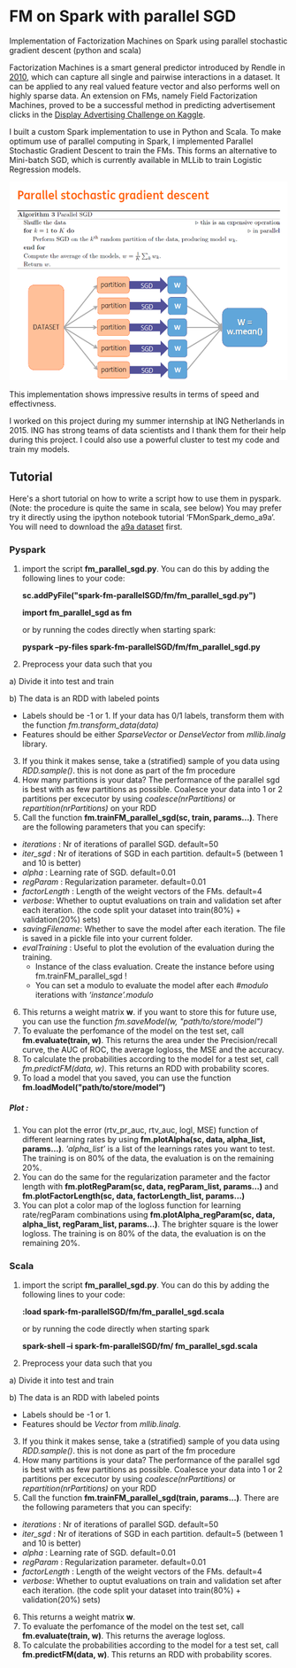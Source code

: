 # FM on Spark with parallel SGD

Implementation of Factorization Machines on Spark using parallel stochastic gradient descent (python and scala)

Factorization Machines is a smart general predictor introduced by Rendle in [2010](http://www.ismll.uni-hildesheim.de/pub/pdfs/Rendle2010FM.pdf), which can capture all single and pairwise interactions in a dataset. It can be applied to any real valued feature vector and also performs well on highly sparse data. An extension on FMs, namely Field Factorization Machines, proved to be a successful method in predicting advertisement clicks in the [Display Advertising Challenge on Kaggle](https://www.kaggle.com/c/criteo-display-ad-challenge/forums/t/10555/3-idiots-solution-libffm).

I built a custom Spark implementation to use in Python and Scala.
To make optimum use of  parallel computing in Spark, I implemented Parallel Stochastic Gradient Descent to train the FMs. This forms an alternative to Mini-batch SGD, which is currently available in MLLib to train Logistic Regression models.

 ![parallel-sgd](img/parallel_sgd.PNG)
 
 

This implementation shows impressive results in terms of speed and effectivness.



I worked on this project during my summer internship at ING Netherlands in 2015. ING has strong teams of data scientists and I thank them for their help during this project. I could also use a powerful cluster to test my code and train my models.


## Tutorial
Here's a short tutorial on how to write a script how to use them in pyspark. (Note: the procedure is quite the same in scala, see below)
You may prefer try it directly using the ipython notebook tutorial ‘FMonSpark_demo_a9a’. You will need to download the [a9a dataset](https://www.csie.ntu.edu.tw/~cjlin/libsvmtools/datasets/binary.html#a9a) first.



### Pyspark

1. import the script **fm_parallel_sgd.py**. You can do this by adding the following lines to your code:

   **sc.addPyFile("spark-fm-parallelSGD/fm/fm_parallel_sgd.py")**

   **import fm_parallel_sgd as fm**

   or by running the codes directly when starting spark:

   **pyspark –py-files spark-fm-parallelSGD/fm/fm_parallel_sgd.py**


2. Preprocess your data such that you

 a) Divide it into test and train
 
 b) The data is an RDD with labeled points
  - Labels should be -1 or 1. If your data has 0/1 labels, transform them with the function *fm.transform_data(data)*
  - Features should be either *SparseVector* or *DenseVector* from *mllib.linalg* library.

3. If you think it makes sense, take a (stratified) sample of you data using *RDD.sample()*. this is not done as part of the fm procedure
4. How many partitions is your data? The performance of the parallel sgd is best with as few partitions as possible. Coalesce your data into 1 or 2 partitions per excecutor by using *coalesce(nrPartitions)* or *repartition(nrPartitions)* on your RDD
5. Call the function **fm.trainFM_parallel_sgd(sc, train, params...)**. There are the following parameters that you can specify:
 - *iterations* : Nr of iterations of parallel SGD. default=50
 - *iter_sgd* : Nr of iterations of SGD in each partition. default=5 (between 1 and 10 is better)
 - *alpha* : Learning rate of SGD. default=0.01
 - *regParam* : Regularization parameter. default=0.01
 - *factorLength* : Length of the weight vectors of the FMs. default=4
 - *verbose*: Whether to ouptut evaluations on train and validation set after each iteration. (the code split your dataset into train(80%) + validation(20%) sets)
 - *savingFilename*: Whether to save the model after each iteration. The file is saved in a pickle file into your current folder.
 - *evalTraining* : Useful to plot the evolution of the evaluation during the training.
   - Instance of the class evaluation. Create the instance before using fm.trainFM_parallel_sgd !
    - You can set a modulo to evaluate the model after each *#modulo* iterations with *‘instance’.modulo*

6. This returns a weight matrix **w**. if you want to store this for future use, you can use the function *fm.saveModel(w, "path/to/store/model")*
7. To evaluate the perfomance of the model on the test set, call **fm.evaluate(train, w)**. This returns the area under the Precision/recall curve, the AUC of ROC, the average logloss, the MSE and the accuracy.
8. To calculate the probabilities according to the model for a test set, call *fm.predictFM(data, w)*. This returns an RDD with probability scores.
9. To load a model that you saved, you can use the function **fm.loadModel("path/to/store/model”)**

##### Plot :
1. You can plot the error (rtv_pr_auc, rtv_auc, logl, MSE) function of different learning rates by using **fm.plotAlpha(sc, data, alpha_list, params…)**. *'alpha_list’* is a list of the learnings rates you want to test. The training is on 80% of the data, the evaluation is on the remaining 20%.
2. You can do the same for the regularization parameter and the factor length with **fm.plotRegParam(sc, data, regParam_list, params…)** and **fm.plotFactorLength(sc, data, factorLength_list, params…)**
3. You can plot a color map of the logloss function for learning rate/regParam combinations using **fm.plotAlpha_regParam(sc, data, alpha_list, regParam_list, params…)**. The brighter square is the lower logloss. The training is on 80% of the data, the evaluation is on the remaining 20%.


### Scala

1. import the script **fm_parallel_sgd.py**. You can do this by adding the following lines to your code:

    **:load spark-fm-parallelSGD/fm/fm_parallel_sgd.scala**

    or by running the code directly when starting spark

    **spark-shell –i spark-fm-parallelSGD/fm/ fm_parallel_sgd.scala**


2. Preprocess your data such that you

 a) Divide it into test and train
 
 b) The data is an RDD with labeled points
  - Labels should be -1 or 1.
  - Features should be *Vector* from *mllib.linalg*.

3. If you think it makes sense, take a (stratified) sample of you data using *RDD.sample()*. this is not done as part of the fm procedure
4. How many partitions is your data? The performance of the parallel sgd is best with as few partitions as possible. Coalesce your data into 1 or 2 partitions per excecutor by using *coalesce(nrPartitions)* or *repartition(nrPartitions)* on your RDD
5. Call the function **fm.trainFM_parallel_sgd(train, params...)**. There are the following parameters that you can specify:
 - *iterations* : Nr of iterations of parallel SGD. default=50
 - *iter_sgd* : Nr of iterations of SGD in each partition. default=5 (between 1 and 10 is better)
 - *alpha* : Learning rate of SGD. default=0.01
 - *regParam* : Regularization parameter. default=0.01
 - *factorLength* : Length of the weight vectors of the FMs. default=4
 - *verbose*: Whether to ouptut evaluations on train and validation set after each iteration. (the code split your dataset into train(80%) + validation(20%) sets)

6. This returns a weight matrix **w**.
7. To evaluate the perfomance of the model on the test set, call **fm.evaluate(train, w)**. This returns the average logloss.
8. To calculate the probabilities according to the model for a test set, call **fm.predictFM(data, w)**. This returns an RDD with probability scores.



